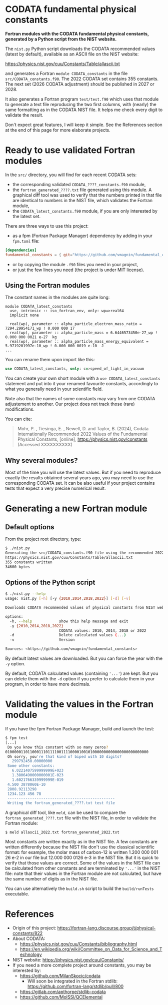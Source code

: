 # CODATA fundamental physical constants

**Fortran modules with the CODATA fundamental physical constants, generated by a Python script from the NIST website.**

The `nist.py` Python script downloads the CODATA recommended values (latest by default), available as an ASCII file on the NIST website:

https://physics.nist.gov/cuu/Constants/Table/allascii.txt

and generates a Fortran `module CODATA_constants` in the file `src/CODATA_constants.f90`. The 2022 CODATA set contains 355 constants. The next set (2026 CODATA adjustment) should be published in 2027 or 2028.

It also generates a Fortran program `test/test.f90` which uses that module to generate a text file reproducing the two first columns, with (nearly) the same formatting as in the CODATA NIST file. It helps me check every digit to validate the result.

Don't expect great features, I will keep it simple. See the References section at the end of this page for more elaborate projects.

# Ready to use validated Fortran modules

In the `src/` directory, you will find for each recent CODATA sets:

- the corresponding validated `CODATA_????_constants.f90` module,
- the `fortran_generated_????.txt` file generated using this module. A graphical diff tool was used to verify that the numbers printed in that file are identical to numbers in the NIST file, which validates the Fortran module,
- the `CODATA_latest_constants.f90` module, if you are only interested by the latest set.

There are three ways to use this project:
- as a fpm (Fortran Package Manager) dependency by adding in your `fpm.toml` file:

```toml
[dependencies]
fundamental_constants = { git="https://github.com/vmagnin/fundamental_constants.git" }
```

- or by copying the module `.f90` files you need in your project,
- or just the few lines you need (the project is under MIT license).


## Using the Fortran modules

The constant names in the modules are quite long:

```Fortran
module CODATA_latest_constants
  use, intrinsic :: iso_fortran_env, only: wp=>real64
  implicit none

  real(wp), parameter :: alpha_particle_electron_mass_ratio = 7294.29954171_wp ! 0.000 000 17  
  real(wp), parameter :: alpha_particle_mass = 6.6446573450e-27_wp ! 0.000 000 0021 e-27  kg
  real(wp), parameter :: alpha_particle_mass_energy_equivalent = 5.9719201997e-10_wp ! 0.000 000 0019 e-10  J
...
```

You can rename them upon import like this:

```fortran
use CODATA_latest_constants, only: c=>speed_of_light_in_vacuum
```

You can create your own short module with a `use CODATA_latest_constants` statement and put into it your renamed favourite constants, accordingly to what you generally need in your scientific field.

Note also that the names of some constants may vary from one CODATA adjustement to another. Our project does not track those (rare) modifications.

You can cite:

> Mohr, P. , Tiesinga, E. , Newell, D. and Taylor, B. (2024), Codata Internationally Recommended 2022 Values of the Fundamental Physical Constants, [online], https://physics.nist.gov/constants (Accessed XXXXXXXXXX)


## Why several modules?

Most of the time you will use the latest values. But if you need to reproduce exactly the results obtained several years ago, you may need to use the corresponding CODATA set. It can be also useful if your project contains tests that expect a very precise numerical result.


# Generating a new Fortran module

## Default options

From the project root directory, type:

```bash
$ ./nist.py
Generating the src/CODATA_constants.f90 file using the recommended 2022 values:
https://physics.nist.gov/cuu/Constants/Table/allascii.txt
355 constants written
34600 bytes
```

## Options of the Python script

```bash
$ ./nist.py --help
usage: nist.py [-h] [-y {2010,2014,2018,2022}] [-d] [-v]

Downloads CODATA recommended values of physical constants from NIST website and generates a Fortran module.

options:
  -h, --help            show this help message and exit
  -y {2010,2014,2018,2022}
                        CODATA values: 2010, 2014, 2018 or 2022
  -d                    Delete calculated values (...)
  -v                    Version

Sources: <https://github.com/vmagnin/fundamental_constants>
```

By default latest values are downloaded. But you can force the year with the `-y` option.

By default, CODATA calculated values (containing `'...'`) are kept. But you can delete them with the `-d` option if you prefer to calculate them in your program, in order to have more decimals.


# Validating the values in the Fortran module

If you have the fpm Fortran Package Manager, build and launch the test:

```bash
$ fpm test
[...]
 Do you know this constant with so many zeros?
0100000110110001110111100111100001001010000000000000000000000000
 Oh sorry, you're that kind of biped with 10 digits?
   299792458.00000000     
 Some other constants:
   6.0221407599999999E+023
   1.3806490000000001E-023
   1.6021766339999999E-019
 4.500 3878060E-10        
 2808.92113298            
 1234.123 456 78          
 ------------------------------------------------
 Writing the fortran_generated_????.txt test file
```

A graphical diff tool, like `meld`, can be used to compare the `fortran_generated_????.txt` file with the NIST file, in order to validate the Fortran module:

```shell
$ meld allascii_2022.txt fortran_generated_2022.txt
```

 Most constants are written exactly as in the NIST file. A few constants are written differently because the NIST file don't use the classical scientific format: for example, the molar mass of carbon-12 is written 1.200 000 001 26 e-2 in our file but 12.000 000 0126 e-3 in the NIST file. But it is quick to verify that those values are correct. Some of the values in the NIST file can be calculated from other constants and are terminated by `'...'` in the NIST file: note that their values in the Fortran module are not calculated, but have the same number of digits as in the NIST file.

You can use alternatively the `build.sh` script to build the `build/runTests` executable.


# References
* Origin of this project: https://fortran-lang.discourse.group/t/physical-constants/822
* About CODATA:
    * https://physics.nist.gov/cuu/Constants/bibliography.html
    * https://en.wikipedia.org/wiki/Committee_on_Data_for_Science_and_Technology
* NIST website: https://physics.nist.gov/cuu/Constants/
* If you need a more complete project around constants, you may be interested by:
    * https://github.com/MilanSkocic/codata
        * Will soon be integrated in the Fortran stdlib: https://github.com/fortran-lang/stdlib/pull/800
    * https://gitlab.com/apthorpe/stdlib-codata
    * https://github.com/MolSSI/QCElemental
